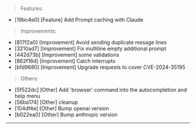 > Features:
- [19bc4e0] [Feature] Add Prompt caching with Claude

> Improvements:
- [817f2a0] [Improvement] Avoid sending duplicate mesage lines
- [3210ad7] [Improvement] Fix multiline empty additional prompt
- [442d73b] [Improvement] some validations
- [862f16d] [Improvement] Catch interrupts
- [bfd9680] [Improvement] Upgrade requests to cover CVE-2024-35195

> Others:
- [5f522dc] [Other] Add 'browser' command into the autocompletion and help menu
- [56ba174] [Other] cleanup
- [104df4e] [Other] Bump openai version
- [b022ea0] [Other] Bump anthropic version


---
